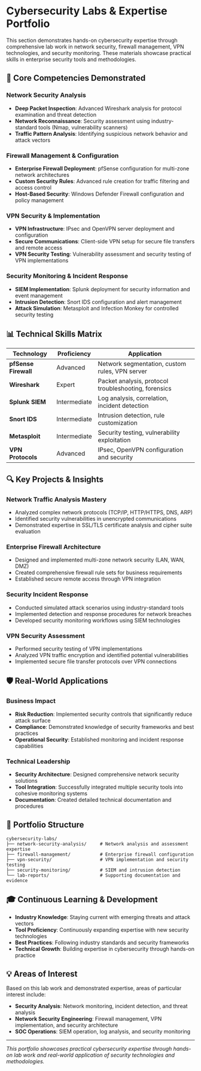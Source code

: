 # Cybersecurity Labs & Expertise Portfolio

This section demonstrates hands-on cybersecurity expertise through comprehensive lab work in network security, firewall management, VPN technologies, and security monitoring. These materials showcase practical skills in enterprise security tools and methodologies.

## 🎯 Core Competencies Demonstrated

### Network Security Analysis
- **Deep Packet Inspection**: Advanced Wireshark analysis for protocol examination and threat detection
- **Network Reconnaissance**: Security assessment using industry-standard tools (Nmap, vulnerability scanners)
- **Traffic Pattern Analysis**: Identifying suspicious network behavior and attack vectors

### Firewall Management & Configuration
- **Enterprise Firewall Deployment**: pfSense configuration for multi-zone network architectures
- **Custom Security Rules**: Advanced rule creation for traffic filtering and access control
- **Host-Based Security**: Windows Defender Firewall configuration and policy management

### VPN Security & Implementation
- **VPN Infrastructure**: IPsec and OpenVPN server deployment and configuration
- **Secure Communications**: Client-side VPN setup for secure file transfers and remote access
- **VPN Security Testing**: Vulnerability assessment and security testing of VPN implementations

### Security Monitoring & Incident Response
- **SIEM Implementation**: Splunk deployment for security information and event management
- **Intrusion Detection**: Snort IDS configuration and alert management
- **Attack Simulation**: Metasploit and Infection Monkey for controlled security testing

## 📊 Technical Skills Matrix

| Technology | Proficiency | Application |
|------------|-------------|-------------|
| **pfSense Firewall** | Advanced | Network segmentation, custom rules, VPN server |
| **Wireshark** | Expert | Packet analysis, protocol troubleshooting, forensics |
| **Splunk SIEM** | Intermediate | Log analysis, correlation, incident detection |
| **Snort IDS** | Intermediate | Intrusion detection, rule customization |
| **Metasploit** | Intermediate | Security testing, vulnerability exploitation |
| **VPN Protocols** | Advanced | IPsec, OpenVPN configuration and security |

## 🔍 Key Projects & Insights

### Network Traffic Analysis Mastery
- Analyzed complex network protocols (TCP/IP, HTTP/HTTPS, DNS, ARP)
- Identified security vulnerabilities in unencrypted communications
- Demonstrated expertise in SSL/TLS certificate analysis and cipher suite evaluation

### Enterprise Firewall Architecture
- Designed and implemented multi-zone network security (LAN, WAN, DMZ)
- Created comprehensive firewall rule sets for business requirements
- Established secure remote access through VPN integration

### Security Incident Response
- Conducted simulated attack scenarios using industry-standard tools
- Implemented detection and response procedures for network breaches
- Developed security monitoring workflows using SIEM technologies

### VPN Security Assessment
- Performed security testing of VPN implementations
- Analyzed VPN traffic encryption and identified potential vulnerabilities
- Implemented secure file transfer protocols over VPN connections

## 🛡️ Real-World Applications

### Business Impact
- **Risk Reduction**: Implemented security controls that significantly reduce attack surface
- **Compliance**: Demonstrated knowledge of security frameworks and best practices
- **Operational Security**: Established monitoring and incident response capabilities

### Technical Leadership
- **Security Architecture**: Designed comprehensive network security solutions
- **Tool Integration**: Successfully integrated multiple security tools into cohesive monitoring systems
- **Documentation**: Created detailed technical documentation and procedures

## 📁 Portfolio Structure

```
cybersecurity-labs/
├── network-security-analysis/     # Network analysis and assessment expertise
├── firewall-management/           # Enterprise firewall configuration
├── vpn-security/                  # VPN implementation and security testing
├── security-monitoring/           # SIEM and intrusion detection
└── lab-reports/                   # Supporting documentation and evidence
```

## 🎓 Continuous Learning & Development

- **Industry Knowledge**: Staying current with emerging threats and attack vectors
- **Tool Proficiency**: Continuously expanding expertise with new security technologies
- **Best Practices**: Following industry standards and security frameworks
- **Technical Growth**: Building expertise in cybersecurity through hands-on practice

## 💡 Areas of Interest

Based on this lab work and demonstrated expertise, areas of particular interest include:
- **Security Analysis**: Network monitoring, incident detection, and threat analysis
- **Network Security Engineering**: Firewall management, VPN implementation, and security architecture
- **SOC Operations**: SIEM operation, log analysis, and security monitoring

---

*This portfolio showcases practical cybersecurity expertise through hands-on lab work and real-world application of security technologies and methodologies.*